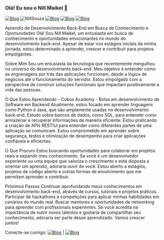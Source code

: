 ### Olá! Eu sou o Nill Maikel 👋


[![Blog](https://img.shields.io/badge/GitHub-100000?style=for-the-badge&logo=github&logoColor=white)](https://github.com/NillSouza) ![NillSouza](https://github-readme-stats.vercel.app/api/top-langs/?username=NillSouza&hide_progress=true)
[![Blog](https://img.shields.io/badge/JavaScript-F7DF1E?style=for-the-badge&logo=javascript&logoColor=black)](https://cubos.academy)
[![Blog](https://img.shields.io/badge/Node.js-43853D?style=for-the-badge&logo=node.js&logoColor=white)](https://cubos.academy)
[![Blog](https://img.shields.io/badge/MySQL-00000F?style=for-the-badge&logo=mysql&logoColor=white)](https://cubos.academy)

Aprendiz de Desenvolvimento Back-End em Busca de Conhecimento e Oportunidades
Olá! Sou Nill Maikel, um entusiasta em busca de conhecimento e oportunidades emocionantes no mundo do desenvolvimento back-end. Apesar de estar nos estágios iniciais da minha jornada, estou determinado a aprender, crescer e contribuir para projetos empolgantes.

Sobre Mim
Sou um entusiasta da tecnologia que recentemente mergulhou no universo do desenvolvimento back-end. Meu objetivo é entender como as engrenagens por trás das aplicações funcionam, desde a lógica de negócios até o funcionamento do servidor. Estou empolgado com a perspectiva de construir soluções funcionais que impactam positivamente a vida das pessoas.

O Que Estou Aprendendo - Cubos Academy - Bolsa em desenvolvimento de Software em Backend
Atualmente, estou focado em aprender linguagens como Python e Java, que são amplamente usadas no desenvolvimento back-end.
Estudo sobre bancos de dados, como SQL, para entender como armazenar e recuperar informações de maneira eficiente.
Estou praticando a criação de APIs RESTful para entender como diferentes partes de uma aplicação se comunicam.
Estou comprometido em aprender sobre segurança, testes e otimização de desempenho para criar aplicações confiáveis e eficientes.

O Que Procuro
Estou buscando oportunidades para colaborar em projetos reais e expandir meu conhecimento. Se você é um desenvolvedor experiente ou uma equipe que valoriza o crescimento e está disposta a orientar um aprendiz, adoraria ouvir de você. Estou aberto a estágios, projetos de código aberto e outras formas de envolvimento que me permitam aprender e contribuir.

Próximos Passos
Continuar aprofundando meus conhecimentos em desenvolvimento back-end, através de cursos, tutoriais e projetos práticos.
Participar de hackathons e competições para aplicar minhas habilidades em cenários do mundo real.
Buscar mentores e oportunidades de networking para aprender com profissionais experientes.
Se você acredita na importância de nutrir novos talentos e gostaria de compartilhar seu conhecimento, adoraria ser parte desse aprendizado. Vamos crescer juntos!

Conecte-se comigo: [![Blog](https://img.shields.io/badge/LinkedIn-0077B5?style=for-the-badge&logo=linkedin&logoColor=white)](https://www.linkedin.com/in/nill-maikel-1580b7179/) |  [![Blog](https://img.shields.io/badge/Gmail-D14836?style=for-the-badge&logo=gmail&logoColor=white)](nillmaikel@gmail.com)

